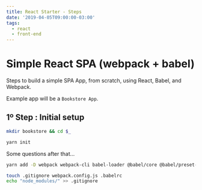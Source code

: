```yaml
---
title: React Starter - Steps
date: '2019-04-05T09:00:00-03:00'
tags:
  - react
  - front-end
---
```

# Simple React SPA (webpack + babel)

Steps to build a simple SPA App, from scratch, using React, Babel, and Webpack.

Example app will be a `Bookstore App`.

## 1º Step : Initial setup

```bash
mkdir bookstore && cd $_

yarn init
```

Some questions after that...

```bash
yarn add -D webpack webpack-cli babel-loader @babel/core @babel/preset-env

touch .gitignore webpack.config.js .babelrc
echo "node_modules/" >> .gitignore
```
